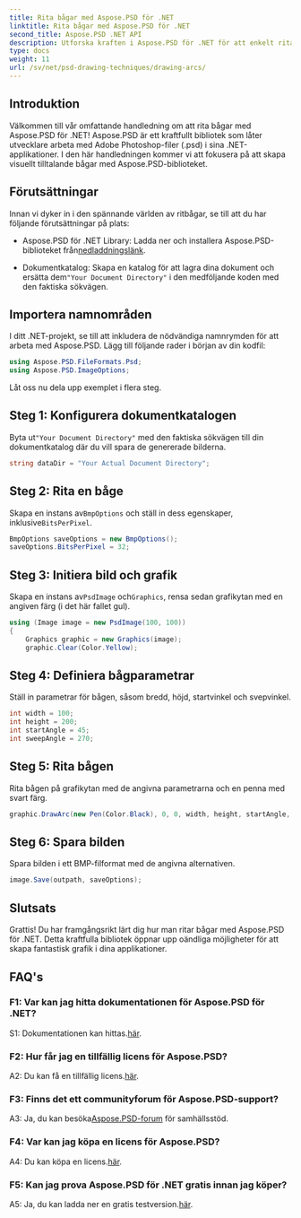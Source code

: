 ```yaml
---
title: Rita bågar med Aspose.PSD för .NET
linktitle: Rita bågar med Aspose.PSD för .NET
second_title: Aspose.PSD .NET API
description: Utforska kraften i Aspose.PSD för .NET för att enkelt rita bågar. Följ vår steg-för-steg handledning för fantastisk grafik i dina applikationer.
type: docs
weight: 11
url: /sv/net/psd-drawing-techniques/drawing-arcs/
---
```

## Introduktion

Välkommen till vår omfattande handledning om att rita bågar med Aspose.PSD för .NET! Aspose.PSD är ett kraftfullt bibliotek som låter utvecklare arbeta med Adobe Photoshop-filer (.psd) i sina .NET-applikationer. I den här handledningen kommer vi att fokusera på att skapa visuellt tilltalande bågar med Aspose.PSD-biblioteket.

## Förutsättningar

Innan vi dyker in i den spännande världen av ritbågar, se till att du har följande förutsättningar på plats:

- Aspose.PSD för .NET Library: Ladda ner och installera Aspose.PSD-biblioteket från[nedladdningslänk](https://releases.aspose.com/psd/net/).

-  Dokumentkatalog: Skapa en katalog för att lagra dina dokument och ersätta dem`"Your Document Directory"` i den medföljande koden med den faktiska sökvägen.

## Importera namnområden

I ditt .NET-projekt, se till att inkludera de nödvändiga namnrymden för att arbeta med Aspose.PSD. Lägg till följande rader i början av din kodfil:

```csharp
using Aspose.PSD.FileFormats.Psd;
using Aspose.PSD.ImageOptions;
```

Låt oss nu dela upp exemplet i flera steg.

## Steg 1: Konfigurera dokumentkatalogen

 Byta ut`"Your Document Directory"` med den faktiska sökvägen till din dokumentkatalog där du vill spara de genererade bilderna.

```csharp
string dataDir = "Your Actual Document Directory";
```

## Steg 2: Rita en båge

 Skapa en instans av`BmpOptions` och ställ in dess egenskaper, inklusive`BitsPerPixel`.

```csharp
BmpOptions saveOptions = new BmpOptions();
saveOptions.BitsPerPixel = 32;
```

## Steg 3: Initiera bild och grafik

 Skapa en instans av`PsdImage` och`Graphics`, rensa sedan grafikytan med en angiven färg (i det här fallet gul).

```csharp
using (Image image = new PsdImage(100, 100))
{
    Graphics graphic = new Graphics(image);
    graphic.Clear(Color.Yellow);
```

## Steg 4: Definiera bågparametrar

Ställ in parametrar för bågen, såsom bredd, höjd, startvinkel och svepvinkel.

```csharp
int width = 100;
int height = 200;
int startAngle = 45;
int sweepAngle = 270;
```

## Steg 5: Rita bågen

Rita bågen på grafikytan med de angivna parametrarna och en penna med svart färg.

```csharp
graphic.DrawArc(new Pen(Color.Black), 0, 0, width, height, startAngle, sweepAngle);
```

## Steg 6: Spara bilden

Spara bilden i ett BMP-filformat med de angivna alternativen.

```csharp
image.Save(outpath, saveOptions);
```

## Slutsats

Grattis! Du har framgångsrikt lärt dig hur man ritar bågar med Aspose.PSD för .NET. Detta kraftfulla bibliotek öppnar upp oändliga möjligheter för att skapa fantastisk grafik i dina applikationer.

## FAQ's

### F1: Var kan jag hitta dokumentationen för Aspose.PSD för .NET?

 S1: Dokumentationen kan hittas.[här](https://reference.aspose.com/psd/net/).

### F2: Hur får jag en tillfällig licens för Aspose.PSD?

 A2: Du kan få en tillfällig licens.[här](https://purchase.aspose.com/temporary-license/).

### F3: Finns det ett communityforum för Aspose.PSD-support?

 A3: Ja, du kan besöka[Aspose.PSD-forum](https://forum.aspose.com/c/psd/34) för samhällsstöd.

### F4: Var kan jag köpa en licens för Aspose.PSD?

 A4: Du kan köpa en licens.[här](https://purchase.aspose.com/buy).

### F5: Kan jag prova Aspose.PSD för .NET gratis innan jag köper?

 A5: Ja, du kan ladda ner en gratis testversion.[här](https://releases.aspose.com/).
